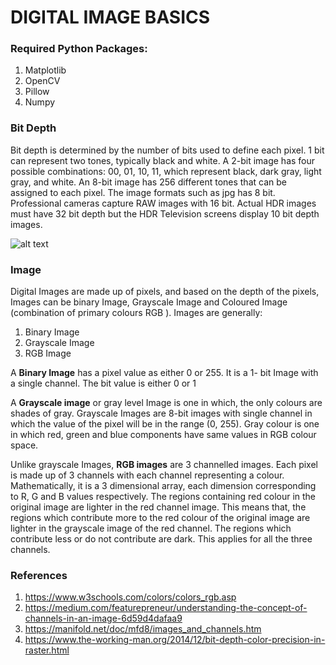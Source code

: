 # DIGITAL IMAGE BASICS
### Required Python Packages:
1. Matplotlib
2. OpenCV
3. Pillow
4. Numpy  

### Bit Depth 
Bit depth is determined by the number of bits used to define each pixel. 1 bit can represent two tones, typically black and white. A 2-bit image has four possible combinations: 00, 01, 10, 11, which represent black, dark gray, light gray, and white. An 8-bit image has 256 different tones that can be assigned to each pixel. The image formats such as jpg has 8 bit. Professional cameras capture RAW images with 16 bit. Actual HDR images must have 32 bit depth but the HDR Television screens display 10 bit depth  images. 

![alt text](https://2.bp.blogspot.com/-NQPXItfa_Og/VJ_5VBeHv3I/AAAAAAAAAgA/Ct9Ae_UW6E0/s1600/bitdepths_chart_med.jpg)

### Image 
Digital Images are made up of pixels, and based on the depth of the pixels, Images can be binary Image, Grayscale Image and Coloured Image (combination of primary colours RGB ). Images are generally: 
1. Binary Image
2. Grayscale Image
3. RGB Image

A **Binary Image** has a pixel value as either 0 or 255. It is a 1- bit Image with a single channel. The bit value is either 0 or 1

A **Grayscale image** or gray level Image is one in which, the only colours are shades of gray. Grayscale Images are 8-bit images with single channel in which the value of the pixel will be in the range (0, 255). Gray colour is one in which red, green and blue components have same values in RGB colour space. 

Unlike grayscale Images, **RGB images** are 3 channelled images. Each pixel is made up of 3 channels with each channel representing a colour. Mathematically,  it is a 3 dimensional array, each dimension corresponding to R, G and B values respectively. The regions containing red colour in the original image are lighter in the red channel image. This means that, the regions which contribute more to the red colour of the original image are lighter in the grayscale image of the red channel. The regions which contribute less or do not contribute are dark. This applies for all the three channels.


### References 
1. https://www.w3schools.com/colors/colors_rgb.asp
2. https://medium.com/featurepreneur/understanding-the-concept-of-channels-in-an-image-6d59d4dafaa9
3. https://manifold.net/doc/mfd8/images_and_channels.htm
4. https://www.the-working-man.org/2014/12/bit-depth-color-precision-in-raster.html
